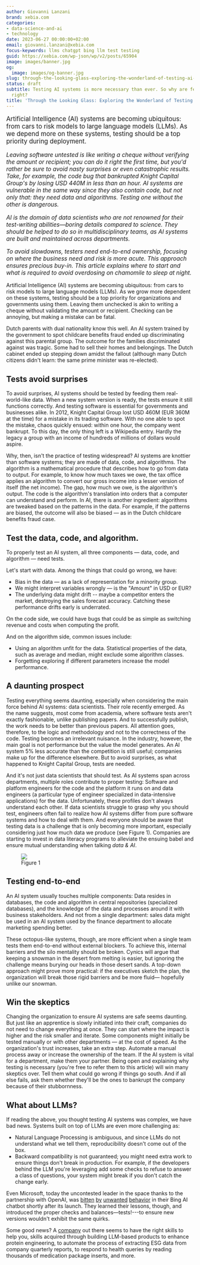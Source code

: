 ```yaml
---
author: Giovanni Lanzani
brand: xebia.com
categories:
- data-science-and-ai
- technology
date: 2023-06-27 00:00:00+02:00
email: giovanni.lanzani@xebia.com
focus-keywords: llms chatgpt bing llm test testing
guid: https://xebia.com/wp-json/wp/v2/posts/65904
image: images/banner.jpg
og:
  image: images/og-banner.jpg
slug: through-the-looking-glass-exploring-the-wonderland-of-testing-ai-systems
status: draft
subtitle: Testing AI systems is more necessary than ever. So why are few doing it
  right?
title: 'Through the Looking Glass: Exploring the Wonderland of Testing AI Systems'
---
```


<p style="font-size: 1.2em">Artificial Intelligence (AI) systems are becoming ubiquitous: from cars
to risk models to large language models (LLMs). As we depend more on
these systems, testing should be a top priority during deployment.</p>

<div style="font-size: 1.1em; font-style: italic;">Leaving software 
untested is like writing a cheque without verifying
the amount or recipient; you can do it right the first time, but you'd
rather be sure to avoid nasty surprises or even catastrophic results.
Take, for example, the code bug that bankrupted Knight Capital Group's
by losing USD 440M in less than an hour. AI systems are vulnerable in
the same way since they also contain code, but not only that: they need
data and algorithms. Testing one without the other is dangerous.

AI is the domain of data scientists who are not renowned for their
test-writing abilities—boring details compared to science. They should
be helped to do so in multidisciplinary teams, as AI systems are built
and maintained across departments.

To avoid slowdowns, testers need end-to-end ownership, focusing on
where the business need and risk is more acute. This approach ensures
precious buy-in. This article explains where to start and what is
required to avoid overdosing on chamomile to sleep at night.</div>

Artificial Intelligence (AI) systems are becoming ubiquitous: from cars
to risk models to large language models (LLMs). As we grow more
dependent on these systems, testing should be a top priority for
organizations and governments using them. Leaving them unchecked is akin
to writing a cheque without validating the amount or recipient. Checking
can be annoying, but making a mistake can be fatal.

Dutch parents with dual nationality know this well. An AI system trained
by the government to spot childcare benefits fraud ended up
discriminating against this parental group. The outcome for the families
discriminated against was tragic. Some had to sell their homes and
belongings. The Dutch cabinet ended up stepping down amidst the fallout
(although many Dutch citizens didn't learn: the same prime minister was
re-elected).

## Tests avoid surprises

To avoid surprises, AI systems should be tested by feeding them
real-world-like data. When a new system version is ready, the tests
ensure it still functions correctly. And testing software is essential
for governments and businesses alike. In 2012, Knight Capital Group lost
USD 460M (EUR 360M at the time) for a mistake in its trading software.
With no one able to spot the mistake, chaos quickly ensued: within one
hour, the company went bankrupt. To this day, the only thing left is a
Wikipedia entry. Hardly the legacy a group with an income of hundreds of
millions of dollars would aspire.

Why, then, isn't the practice of testing widespread? AI systems are
knottier than software systems; they are made of data, code, and
algorithms. The algorithm is a mathematical procedure that describes how
to go from data to output. For example, to know how much taxes we owe,
the tax office applies an algorithm to convert our gross income into a
lesser version of itself (the net income). The gap, how much we owe, is
the algorithm's output. The code is the algorithm's translation into
orders that a computer can understand and perform. In AI, there is
another ingredient: algorithms are tweaked based on the patterns in the
data. For example, if the patterns are biased, the outcome will also be
biased — as in the Dutch childcare benefits fraud case.

## Test the data, code, and algorithm.

To properly test an AI system, all three components — data, code, and
algorithm — need tests.

Let's start with data. Among the things that could go wrong, we have:

- Bias in the data — as a lack of representation for a minority
  group.
- We might interpret variables wrongly — is the "Amount" in USD or
  EUR?
- The underlying data might drift -- maybe a competitor enters the
  market, destroying the sales forecast accuracy. Catching these
  performance drifts early is underrated.

On the code side, we could have bugs that could be as simple as
switching revenue and costs when computing the profit.

And on the algorithm side, common issues include:

- Using an algorithm unfit for the data. Statistical properties of the
  data, such as average and median, might exclude some algorithm
  classes.
- Forgetting exploring if different parameters increase the model
  performance.

## A daunting prospect

Testing everything seems daunting, especially when considering the main
force behind AI systems: data scientists. Their role recently emerged.
As the name suggests, most come from academia, where software tests
aren't exactly fashionable, unlike publishing papers. And to
successfully publish, the work needs to be better than previous papers.
All attention goes, therefore, to the logic and methodology and not to
the correctness of the code. Testing becomes an irrelevant nuisance. In
the industry, however, the main goal is not performance but the value
the model generates. An AI system 5% less accurate than the competition
is still useful; companies make up for the difference elsewhere. But to
avoid surprises, as what happened to Knight Capital Group, tests are
needed.

And it's not just data scientists that should test. As AI systems span
across departments, multiple roles contribute to proper testing:
Software and platform engineers for the code and the platform it runs on
and data engineers (a particular type of engineer specialized in
data-intensive applications) for the data. Unfortunately, these profiles
don't always understand each other. If data scientists struggle to grasp
why you should test, engineers often fail to realize how AI systems
differ from pure software systems and how to deal with them. And
everyone should be aware that testing data is a challenge that is only
becoming more important, especially considering just how much data we
produce (see Figure 1). Companies are starting to invest in data
literacy programs to alleviate the ensuing babel and ensure mutual
understanding when talking *data & AI*.

<figure>
  <img src="https://xebia.com/wp-content/uploads/2023/07/graph_data_worldwide_usage.png">
  <figcaption>Figure 1</figcaption>
</figure>

## Testing end-to-end

An AI system usually touches multiple components: Data resides in
databases, the code and algorithm in central repositories (specialized
databases), and the knowledge of the data and processes around it with
business stakeholders. And not from a single department: sales data
might be used in an AI system used by the finance department to allocate
marketing spending better.

These octopus-like systems, though, are more efficient when a single
team tests them end-to-end without external blockers. To achieve this,
internal barriers and the silo mentality should be broken. Cynics will
argue that keeping a snowman in the desert from melting is easier, but
ignoring the challenge means burying our heads in those desert sands. A
top-down approach might prove more practical: if the executives sketch
the plan, the organization will break those rigid barriers and be more
fluid— hopefully unlike our snowman.

## Win the skeptics

Changing the organization to ensure AI systems are safe seems daunting.
But just like an apprentice is slowly initiated into their craft,
companies do not need to change everything at once. They can start where
the impact is higher and the risk smaller and iterate. Some components
might initially be tested manually or with other departments — at the
cost of speed. As the organization's trust increases, take an extra
step. Automate a manual process away or increase the ownership of the
team. If the AI system is vital for a department, make them your
partner. Being open and explaining why testing is necessary (you're
free to refer them to this article) will win many skeptics over. Tell
them what could go wrong if things go south. And if all else fails, ask
them whether they'll be the ones to bankrupt the company because of
their stubbornness.

## What about LLMs?

If reading the above, you thought testing AI systems was complex, we
have bad news. Systems built on top of LLMs are even more challenging
as:

- Natural Language Processing is ambiguous, and since LLMs do not
  understand what we tell them, reproducibility doesn't come out of
  the box.
- Backward compatibility is not guaranteed; you might need extra work
  to ensure things don't break in production. For example, if the
  developers behind the LLM you're leveraging add some checks to
  refuse to answer a class of questions, your system might break if
  you don't catch the change early.

Even Microsoft, today the uncontested leader in the space thanks to the
partnership with OpenAI, was
[bitten](https://answers.microsoft.com/en-us/bing/forum/all/this-ai-chatbot-sidney-is-misbehaving/e3d6a29f-06c9-441c-bc7d-51a68e856761)
[by](https://www.theverge.com/2023/2/15/23599072/microsoft-ai-bing-personality-conversations-spy-employees-webcams)
[unwanted](https://www.businessinsider.com/bing-chatgpt-ai-chatbot-argues-angry-responses-falls-in-love-2023-2)
[behavior](https://arstechnica.com/information-technology/2023/02/microsoft-lobotomized-ai-powered-bing-chat-and-its-fans-arent-happy/)
in their Bing AI chatbot shortly after its launch. They learned their
lessons, though, and introduced the proper checks and
balances—tests!---to ensure new versions wouldn't exhibit the same
quirks.

Some good news? A [company](https://xebia.ai/data) out there seems to
have the right skills to help you, skills acquired through building
LLM-based products to enhance protein engineering, to automate the
process of extracting ESG data from company quarterly reports, to
respond to health queries by reading thousands of medication package
inserts, and more.
